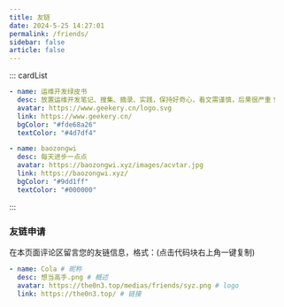 ```yaml
---
title: 友链
date: 2024-5-25 14:27:01
permalink: /friends/
sidebar: false
article: false
---
```


<!--
普通卡片列表容器，可用于友情链接、项目推荐、古诗词展示等。
cardList 后面可跟随一个数字表示每行最多显示多少个，选值范围1~4，默认3。在小屏时会根据屏幕宽度减少每行显示数量。
-->

::: cardList
```yaml
- name: 运维开发绿皮书
  desc: 放置运维开发笔记、搜集、摘录、实践，保持好奇心，看文需谨慎，后果很严重！
  avatar: https://www.geekery.cn/logo.svg
  link: https://www.geekery.cn/
  bgColor: "#fde68a26"
  textColor: "#4d7df4"

- name: baozongwi
  desc: 每天进步一点点
  avatar: https://baozongwi.xyz/images/acvtar.jpg
  link: https://baozongwi.xyz/
  bgColor: "#9dd1ff"
  textColor: "#000000"
```
:::

### 友链申请

在本页面评论区留言您的友链信息，格式：(点击代码块右上角一键复制)

```yaml
- name: Cola # 昵称
  desc: 想当高手.png # 概述
  avatar: https://the0n3.top/medias/friends/syz.png # logo
  link: https://the0n3.top/ # 链接
```
